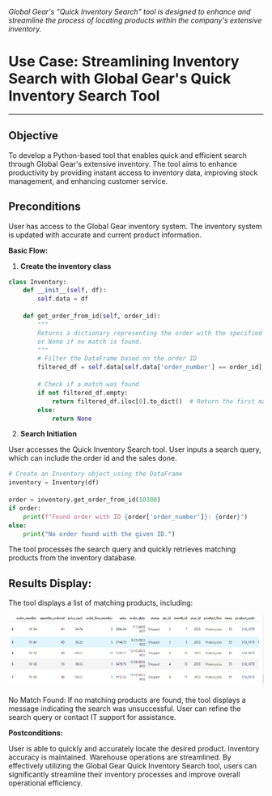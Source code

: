 
*Global Gear's "Quick Inventory Search" tool is designed to enhance and streamline the process of locating products within the company's extensive inventory.*

# **Use Case: Streamlining Inventory Search with Global Gear's Quick Inventory Search Tool**
---

**Objective**
---
To develop a Python-based tool that enables quick and efficient search through Global Gear's extensive inventory. The tool aims to enhance productivity by providing instant access to inventory data, improving stock management, and enhancing customer service.


**Preconditions**
---
User has access to the Global Gear inventory system.
The inventory system is updated with accurate and current product information.

**Basic Flow:**
1. **Create the inventory class**

```python
class Inventory:
    def __init__(self, df):
        self.data = df
        
    def get_order_from_id(self, order_id):
        """
        Returns a dictionary representing the order with the specified ID,
        or None if no match is found.
        """
        # Filter the DataFrame based on the order ID
        filtered_df = self.data[self.data['order_number'] == order_id]

        # Check if a match was found
        if not filtered_df.empty:
            return filtered_df.iloc[0].to_dict()  # Return the first matching row as a dictionary
        else:
            return None
```

2. **Search Initiation**

User accesses the Quick Inventory Search tool. User inputs a search query, which can include the order id and the sales done.

```python
# Create an Inventory object using the DataFrame
inventory = Inventory(df)

order = inventory.get_order_from_id(10300)  
if order:
    print(f"Found order with ID {order['order_number']}: {order}")
else:
    print("No order found with the given ID.")
```

The tool processes the search query and quickly retrieves matching products from the inventory database.

**Results Display:**
---
The tool displays a list of matching products, including:

![Result dispay](<Images/Screenshot (311).png>)

No Match Found:
If no matching products are found, the tool displays a message indicating the search was unsuccessful. User can refine the search query or contact IT support for assistance.

**Postconditions:**

User is able to quickly and accurately locate the desired product. Inventory accuracy is maintained. Warehouse operations are streamlined. By effectively utilizing the Global Gear Quick Inventory Search tool, users can significantly streamline their inventory processes and improve overall operational efficiency.

